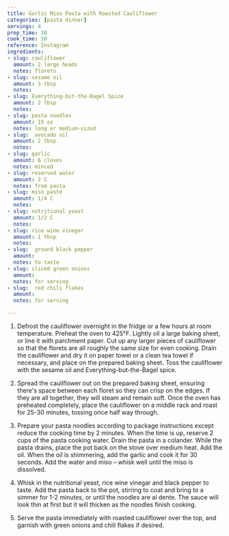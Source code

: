 ```yaml
---
title: Garlic Miso Pasta with Roasted Cauliflower
categories: [pasta dinner]
servings: 4
prep_time: 10
cook_time: 50
reference: Instagram
ingredients:
- slug: cauliflower
  amount: 2 large heads
  notes: florets
- slug: sesame oil
  amount: 3 tbsp
  notes:
- slug: Everything-but-the-Bagel Spice
  amount: 2 tbsp
  notes:
- slug: pasta noodles
  amount: 15 oz
  notes: long or medium-sized
- slug:  avocado oil
  amount: 2 tbsp
  notes:
- slug: garlic
  amount: 6 cloves
  notes: minced
- slug: reserved water
  amount: 2 C
  notes: from pasta
- slug: miso paste
  amount: 1/4 C
  notes:
- slug: nutritional yeast
  amount: 1/2 C
  notes:
- slug: rice wine vinegar
  amount: 1 tbsp
  notes:
- slug:  ground black pepper
  amount:
  notes: to taste
- slug: sliced green onions
  amount:
  notes: for serving
- slug:  red chili flakes
  amount:
  notes: for serving

---
```


1. Defrost the cauliflower overnight in the fridge or a few hours at room temperature.
Preheat the oven to 425°F. Lightly oil a large baking sheet, or line it with parchment paper.
Cut up any larger pieces of cauliflower so that the florets are all roughly the same size for even cooking. Drain the cauliflower and dry it on paper towel or a clean tea towel if necessary, and place on the prepared baking sheet. Toss the cauliflower with the sesame oil and Everything-but-the-Bagel spice.

2. Spread the cauliflower out on the prepared baking sheet, ensuring there's space between each floret so they can crisp on the edges. If they are all together, they will steam and remain soft. Once the oven has preheated completely, place the cauliflower on a middle rack and roast for 25-30 minutes, tossing once half way through.
3. ​Prepare your pasta noodles according to package instructions except reduce the cooking time by 2 minutes. When the time is up, reserve 2 cups of the pasta cooking water. Drain the pasta in a colander.
While the pasta drains, place the pot back on the stove over medium heat. Add the oil. When the oil is shimmering, add the garlic and cook it for 30 seconds. Add the water and miso – whisk well until the miso is dissolved.

4. Whisk in the nutritional yeast, rice wine vinegar and black pepper to taste. Add the pasta back to the pot, stirring to coat and bring to a simmer for 1-2 minutes, or until the noodles are al dente. The sauce will look thin at first but it will thicken as the noodles finish cooking.
5. Serve the pasta immediately with roasted cauliflower over the top, and garnish with green onions and chili flakes if desired.
